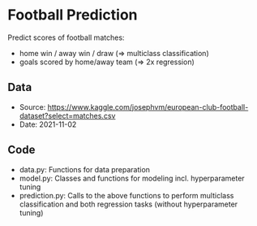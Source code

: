 # Football Prediction

Predict scores of football matches:
- home win / away win / draw (=> multiclass classification)
- goals scored by home/away team (=> 2x regression)

## Data
- Source: https://www.kaggle.com/josephvm/european-club-football-dataset?select=matches.csv
- Date:   2021-11-02

## Code
- data.py:       Functions for data preparation
- model.py:      Classes and functions for modeling incl. hyperparameter tuning
- prediction.py: Calls to the above functions to perform multiclass classification and both regression tasks (without hyperparameter tuning)
